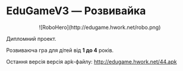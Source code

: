 # EduGameV3 — Розвивайка

<p style="text-align: center;">![RoboHero](http://edugame.hwork.net/robo.png)</p>

Дипломний проект.

Розвиваюча гра для дітей від **1 до 4** років.

Остання версія версія apk-файлу: http://edugame.hwork.net/44.apk